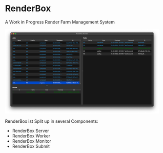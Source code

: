# RenderBox

A Work in Progress Render Farm Management System

![image](docs/screenshot.png)

RenderBox ist Split up in several Components:

- RenderBox Server
- RenderBox Worker
- RenderBox Monitor
- RenderBox Submit
